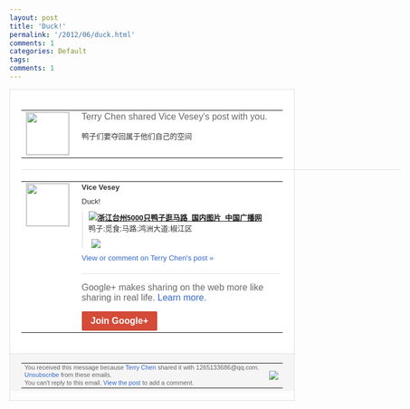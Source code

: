 ```yaml
---
layout: post
title: 'Duck!'
permalink: '/2012/06/duck.html'
comments: 1
categories: Default
tags: 
comments: 1
---
```

<div style="border:solid 1px #dfdfdf;color:#686868;font:13px Arial"><div style="background-color:#fff;padding:20px;"><table cellpadding="0" cellspacing="0"><tr><td style="padding-right:15px;vertical-align:top"><a href="https://plus.google.com/_/notifications/ngemlink?&amp;emid=COCNn_rx1rACFeNPtAodYGcAAA&amp;path=%2F108643996575278738906&amp;dt=1339991666447"><img height="75" src="https://lh3.googleusercontent.com/-KKRGTyJ5Bl0/AAAAAAAAAAI/AAAAAAAAEEY/jllxqER5dCk/s75-c-k-a/photo.jpg" style="border:solid 1px #cccccc;" width="75"/></a></td><td style="width:578px;color:#333;font:13px Arial;vertical-align:top;"><div style="color:#686868;font:16px Arial;;padding-bottom:15px">Terry Chen shared Vice Vesey's post with you.</div><div style="padding-bottom:10px">鸭子们要夺回属于他们自己的空间</div></td></tr></table><div style="margin:20px 0;border-bottom:solid 1px #dfdfdf;width:670px;"></div><table cellpadding="0" cellspacing="0"><tr><td style="padding-right:15px;vertical-align:top"><a href="https://plus.google.com/_/notifications/ngemlink?&amp;emid=COCNn_rx1rACFeNPtAodYGcAAA&amp;path=%2F106658726064704166991&amp;dt=1339991666447"><img height="75" src="https://lh4.googleusercontent.com/-dclzUOgM54o/AAAAAAAAAAI/AAAAAAAADsQ/UfCsYec9qWQ/s75-c-k-a/photo.jpg" style="border:solid 1px #cccccc;" width="75"/></a></td><td style="width:578px;color:#333;font:13px Arial;vertical-align:top;"><div style="font-weight:bold;padding-bottom:10px">Vice Vesey</div><div style="padding-bottom:10px">Duck!</div><div style="margin-bottom:10px;padding-left:10px; border-left:2px solid #EAEAEA"><span style="margin-right:5px"><a href="http://www.cnr.cn/native/pic/201206/t20120618_509941966.html" style="zSoyz"><img border="0" src="https://images1-focus-opensocial.googleusercontent.com/gadgets/proxy?url=https://s2.googleusercontent.com/s2/favicons?domain%3Dwww.cnr.cn&amp;container=focus&amp;gadget=a&amp;rewriteMime=image/*&amp;refresh=31536000&amp;resize_h=16"/><span style="font-weight:bold">浙江台州5000只鸭子逛马路_国内图片_<wbr/>中国广播网</span></a><div style="padding-bottom:10px">鸭子;觅食;马路;鸿洲大道;椒江区</div></span><span style="margin-right:5px"><a href="https://plus.google.com/_/notifications/ngemlink?&amp;emid=COCNn_rx1rACFeNPtAodYGcAAA&amp;path=%2F108643996575278738906%2Fposts%2FfZBMhSuph4Y%3Fgpinv%3DAMIXal-5JJsKBzI1kGhHKJ6n5bhGOpPd0nLX2Zhmk_jo2IM7hYjLZj3SfQzWLvdgJgNf3c9eEQLRaDFlOjrFMcflGEZkNzpmc7VNUSw91oUvCmb43JFvf70&amp;dt=1339991666447" style="zSoyz;"><img border="0" src="https://images2-focus-opensocial.googleusercontent.com/gadgets/proxy?url=http://www.cnr.cn/native/pic/201206/W020120618317491275896.jpg&amp;container=focus&amp;gadget=a&amp;rewriteMime=image/*&amp;refresh=31536000&amp;resize_h=120" style="max-height:200px;max-width:275px"/></a></span></div><a href="https://plus.google.com/_/notifications/ngemlink?&amp;emid=COCNn_rx1rACFeNPtAodYGcAAA&amp;path=%2F108643996575278738906%2Fposts%2FfZBMhSuph4Y%3Fgpinv%3DAMIXal-5JJsKBzI1kGhHKJ6n5bhGOpPd0nLX2Zhmk_jo2IM7hYjLZj3SfQzWLvdgJgNf3c9eEQLRaDFlOjrFMcflGEZkNzpmc7VNUSw91oUvCmb43JFvf70&amp;dt=1339991666447" style="color:#3366CC;text-decoration:none;">View or comment on Terry Chen's post »</a><div style="margin-top:20px;border-top:solid 1px #dfdfdf"><div style="padding:15px 0;color:#686868;font:16px Arial;">Google+ makes sharing on the web more like sharing in real life. <a href="http://www.google.com/+/learnmore/" style="color:#3366CC;text-decoration:none;">Learn more</a>.</div><a href="https://plus.google.com/_/notifications/ngemlink?&amp;emid=COCNn_rx1rACFeNPtAodYGcAAA&amp;path=%2F%3Fgpinv%3DAMIXal-5JJsKBzI1kGhHKJ6n5bhGOpPd0nLX2Zhmk_jo2IM7hYjLZj3SfQzWLvdgJgNf3c9eEQLRaDFlOjrFMcflGEZkNzpmc7VNUSw91oUvCmb43JFvf70&amp;dt=1339991666447" style="display:inline-block;padding:7px 15px;background-color:#d44b38; color:#fff;font-size:16px; font-weight:bold;border-radius:2px;border:solid 1px #c43b28; white-space:nowrap;text-decoration:none">Join Google+</a></div></td></tr></table></div><div style="border-top:solid 1px #dfdfdf;padding:0 20px; background-color:#f5f5f5"><table cellpadding="0" cellspacing="0" style="height:50px"><tbody><tr><td style="vertical-align:middle;width:100%; color:#636363;font:11px Arial; line-height:120%">You received this message because <a href="https://plus.google.com/_/notifications/ngemlink?&amp;emid=COCNn_rx1rACFeNPtAodYGcAAA&amp;path=%2F108643996575278738906%3Fgpinv%3DAMIXal-5JJsKBzI1kGhHKJ6n5bhGOpPd0nLX2Zhmk_jo2IM7hYjLZj3SfQzWLvdgJgNf3c9eEQLRaDFlOjrFMcflGEZkNzpmc7VNUSw91oUvCmb43JFvf70&amp;dt=1339991666447" style="color:#3366CC;text-decoration:none;">Terry Chen</a> shared it with 1265133686@qq.com. <a href="https://plus.google.com/_/notifications/ngemlink?&amp;emid=COCNn_rx1rACFeNPtAodYGcAAA&amp;path=%2F_%2Fnonplus%2Femailsettings%3Fgpinv%3DAMIXal-5JJsKBzI1kGhHKJ6n5bhGOpPd0nLX2Zhmk_jo2IM7hYjLZj3SfQzWLvdgJgNf3c9eEQLRaDFlOjrFMcflGEZkNzpmc7VNUSw91oUvCmb43JFvf70%26est%3DADH5u8V0GLCVugBwA7cfEVYCRjOR9PyDuqHwwAlbkZ8iRf9YqBjOZMawvPg5j0tbK2XSyPwgy3AhsRUOi54l9D9Id-GTHO7rmM4bHYbxRGBPWWOnnDikaNNNbtBuYJOoLKT55rUzc9FD&amp;dt=1339991666447" style="color:#3366CC;text-decoration:none;">Unsubscribe</a> from these emails.<br/>You can't reply to this email. <a href="https://plus.google.com/_/notifications/ngemlink?&amp;emid=COCNn_rx1rACFeNPtAodYGcAAA&amp;path=%2F108643996575278738906%2Fposts%2FfZBMhSuph4Y%3Fgpinv%3DAMIXal-5JJsKBzI1kGhHKJ6n5bhGOpPd0nLX2Zhmk_jo2IM7hYjLZj3SfQzWLvdgJgNf3c9eEQLRaDFlOjrFMcflGEZkNzpmc7VNUSw91oUvCmb43JFvf70&amp;dt=1339991666447" style="color:#3366CC;text-decoration:none;">View the post</a> to add a comment.<br/></td><td><img src="https://ssl.gstatic.com/s2/oz/images/notifications/logo/google-plus-6617a72bb36cc548861652780c9e6ff1.png"/></td></tr></tbody></table></div></div>